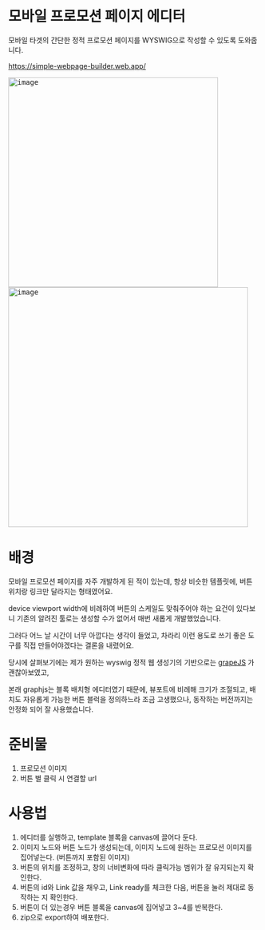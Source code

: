 # 모바일 프로모션 페이지 에디터
모바일 타겟의 간단한 정적 프로모션 페이지를 WYSWIG으로 작성할 수 있도록 도와줍니다.

https://simple-webpage-builder.web.app/

<kbd>
<img width="420" alt="image" src="https://github.com/user-attachments/assets/eabc67cf-35b0-4671-90c2-e421cc8a430f" />
</kbd>
<kbd>
<img width="480" alt="image" src="https://github.com/user-attachments/assets/a9aa6527-e349-4462-8feb-5341fa9451bc" />
</kbd>


# 배경
모바일 프로모션 페이지를 자주 개발하게 된 적이 있는데, 항상 비슷한 템플릿에, 버튼 위치랑 링크만 달라지는 형태였어요.

device viewport width에 비례하여 버튼의 스케일도 맞춰주어야 하는 요건이 있다보니 기존의 알려진 툴로는 생성할 수가 없어서 매번 새롭게 개발했었습니다.

그러다 어느 날 시간이 너무 아깝다는 생각이 들었고, 차라리 이런 용도로 쓰기 좋은 도구를 직접 만들어야겠다는 결론을 내렸어요.

당시에 살펴보기에는 제가 원하는 wyswig 정적 웹 생성기의 기반으로는 [grapeJS](https://github.com/GrapesJS/grapesjs) 가 괜찮아보였고,

본래 graphjs는 블록 배치형 에디터였기 때문에, 뷰포트에 비례해 크기가 조절되고, 배치도 자유롭게 가능한 버튼 블럭을 정의하느라 조금 고생했으나, 동작하는 버전까지는 안정화 되어 잘 사용했습니다.

# 준비물
1. 프로모션 이미지
2. 버튼 별 클릭 시 연결할 url

# 사용법
1. 에디터를 실행하고, template 블록을 canvas에 끌어다 둔다.
2. 이미지 노드와 버튼 노드가 생성되는데, 이미지 노드에 원하는 프로모션 이미지를 집어넣는다. (버튼까지 포함된 이미지)
3. 버튼의 위치를 조정하고, 창의 너비변화에 따라 클릭가능 범위가 잘 유지되는지 확인한다.
4. 버튼의 id와 Link 값을 채우고, Link ready를 체크한 다음, 버튼을 눌러 제대로 동작하는 지 확인한다.
5. 버튼이 더 있는경우 버튼 블록을 canvas에 집어넣고 3~4를 반복한다.
6. zip으로 export하여 배포한다.
